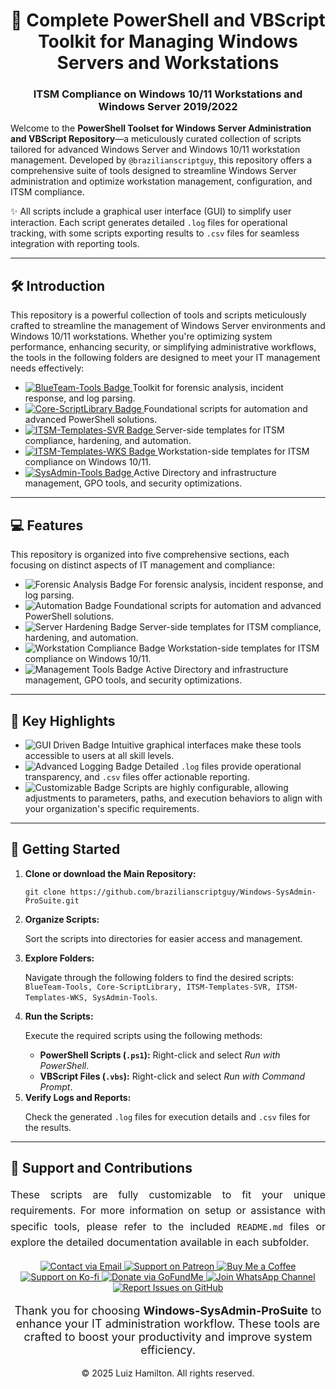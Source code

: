 <div align="center">
  <h1>🚀 Complete PowerShell and VBScript Toolkit for Managing Windows Servers and Workstations</h1>
  <h3>ITSM Compliance on Windows 10/11 Workstations and Windows Server 2019/2022</h3>
</div>
  <p>
    Welcome to the <strong>PowerShell Toolset for Windows Server Administration and VBScript Repository</strong>—a meticulously curated collection of scripts tailored for advanced Windows Server and Windows 10/11 workstation management. Developed by <code>@brazilianscriptguy</code>, this repository offers a comprehensive suite of tools designed to streamline Windows Server administration and optimize workstation management, configuration, and ITSM compliance.
  </p>

  <p>✨ All scripts include a graphical user interface (GUI) to simplify user interaction. Each script generates detailed <code>.log</code> files for operational tracking, with some scripts exporting results to <code>.csv</code> files for seamless integration with reporting tools.</p>


<hr />

<h2>🛠️ Introduction</h2>
<p>
  This repository is a powerful collection of tools and scripts meticulously crafted to streamline the management of Windows Server environments and Windows 10/11 workstations. Whether you're optimizing system performance, enhancing security, or simplifying administrative workflows, the tools in the following folders are designed to meet your IT management needs effectively:
</p>
<ul>
  <li>
    <a href="https://github.com/brazilianscriptguy/Windows-SysAdmin-ProSuite/tree/main/BlueTeam-Tools" target="_blank" rel="noopener noreferrer">
      <img src="https://img.shields.io/badge/BlueTeam%20Tools-Forensics-orange?style=flat-square&logo=security" alt="BlueTeam-Tools Badge">
    </a>
    <span>Toolkit for forensic analysis, incident response, and log parsing.</span>
  </li>
  <li>
    <a href="https://github.com/brazilianscriptguy/Windows-SysAdmin-ProSuite/tree/main/Core-ScriptLibrary" target="_blank" rel="noopener noreferrer">
      <img src="https://img.shields.io/badge/Core%20ScriptLibrary-Asset-red?style=flat-square&logo=vscode" alt="Core-ScriptLibrary Badge">
    </a>
    <span>Foundational scripts for automation and advanced PowerShell solutions.</span>
  </li>
  <li>
    <a href="https://github.com/brazilianscriptguy/Windows-SysAdmin-ProSuite/tree/main/ITSM-Templates-SVR" target="_blank" rel="noopener noreferrer">
      <img src="https://img.shields.io/badge/ITSM%20Templates-SVR-purple?style=flat-square&logo=server" alt="ITSM-Templates-SVR Badge">
    </a>
    <span>Server-side templates for ITSM compliance, hardening, and automation.</span>
  </li>
  <li>
    <a href="https://github.com/brazilianscriptguy/Windows-SysAdmin-ProSuite/tree/main/ITSM-Templates-WKS" target="_blank" rel="noopener noreferrer">
      <img src="https://img.shields.io/badge/ITSM%20Templates-WKS-green?style=flat-square&logo=windows" alt="ITSM-Templates-WKS Badge">
    </a>
    <span>Workstation-side templates for ITSM compliance on Windows 10/11.</span>
  </li>
  <li>
    <a href="https://github.com/brazilianscriptguy/Windows-SysAdmin-ProSuite/tree/main/SysAdmin-Tools" target="_blank" rel="noopener noreferrer">
      <img src="https://img.shields.io/badge/SysAdmin%20Tools-Management-blue?style=flat-square&logo=windows" alt="SysAdmin-Tools Badge">
    </a>
    <span>Active Directory and infrastructure management, GPO tools, and security optimizations.</span>
  </li>
</ul>

<hr />

<h2>💻 Features</h2>
<p>
  This repository is organized into five comprehensive sections, each focusing on distinct aspects of IT management and compliance:
</p>
<ul>
  <li>
    <img src="https://img.shields.io/badge/Forensic%20Analysis-orange?style=flat-square&logo=security" alt="Forensic Analysis Badge">
    For forensic analysis, incident response, and log parsing.
  </li>
  <li>
    <img src="https://img.shields.io/badge/Automation-Asset-red?style=flat-square&logo=vscode" alt="Automation Badge">
    Foundational scripts for automation and advanced PowerShell solutions.
  </li>
  <li>
    <img src="https://img.shields.io/badge/Server%20Hardening-purple?style=flat-square&logo=server" alt="Server Hardening Badge">
    Server-side templates for ITSM compliance, hardening, and automation.
  </li>
  <li>
    <img src="https://img.shields.io/badge/Workstation%20Compliance-green?style=flat-square&logo=windows" alt="Workstation Compliance Badge">
    Workstation-side templates for ITSM compliance on Windows 10/11.
  </li>
  <li>
    <img src="https://img.shields.io/badge/Management%20Tools-blue?style=flat-square&logo=windows" alt="Management Tools Badge">
    Active Directory and infrastructure management, GPO tools, and security optimizations.
  </li>
</ul>

<hr />

<h2>🌟 Key Highlights</h2>
<ul>
  <li>
    <img src="https://img.shields.io/badge/GUI%20Driven-yellow?style=flat-square&logo=windows" alt="GUI Driven Badge">
    Intuitive graphical interfaces make these tools accessible to users at all skill levels.
  </li>
  <li>
    <img src="https://img.shields.io/badge/Advanced%20Logging-orange?style=flat-square&logo=logs" alt="Advanced Logging Badge">
    Detailed <code>.log</code> files provide operational transparency, and <code>.csv</code> files offer actionable reporting.
  </li>
  <li>
    <img src="https://img.shields.io/badge/Customizable-green?style=flat-square&logo=gear" alt="Customizable Badge">
    Scripts are highly configurable, allowing adjustments to parameters, paths, and execution behaviors to align with your organization's specific requirements.
  </li>
</ul>

<hr />

<h2>🚀 Getting Started</h2>
<ol>
  <li>
    <strong>Clone or download the Main Repository:</strong>
    <pre><code>git clone https://github.com/brazilianscriptguy/Windows-SysAdmin-ProSuite.git</code></pre>
  </li>
  <li>
    <strong>Organize Scripts:</strong>
    <p>Sort the scripts into directories for easier access and management.</p>
  </li>
  <li>
    <strong>Explore Folders:</strong>
    <p>
      Navigate through the following folders to find the desired scripts: 
      <code>BlueTeam-Tools, Core-ScriptLibrary, ITSM-Templates-SVR, ITSM-Templates-WKS, SysAdmin-Tools</code>.
    </p>
  </li>
  <li>
    <strong>Run the Scripts:</strong>
    <p>
      Execute the required scripts using the following methods:
    </p>
    <ul>
      <li>
        <strong>PowerShell Scripts (<code>.ps1</code>):</strong> 
        Right-click and select <em>Run with PowerShell</em>.
      </li>
      <li>
        <strong>VBScript Files (<code>.vbs</code>):</strong> 
        Right-click and select <em>Run with Command Prompt</em>.
      </li>
    </ul>
  </li>
  <li>
    <strong>Verify Logs and Reports:</strong>
    <p>
      Check the generated <code>.log</code> files for execution details and <code>.csv</code> files for the results.
    </p>
  </li>
</ol>

<hr />

<div>
<h2>🤝 Support and Contributions</h2>
<p style="text-align: justify; font-size: 16px; line-height: 1.6;">
  These scripts are fully customizable to fit your unique requirements. For more information on setup or assistance with 
  specific tools, please refer to the included <code>README.md</code> files or explore the detailed documentation available 
  in each subfolder.
</p>

<div align="center">
  <a href="mailto:luizhamilton.lhr@gmail.com" target="_blank" rel="noopener noreferrer" aria-label="Email Luiz Hamilton">
    <img src="https://img.shields.io/badge/Email-luizhamilton.lhr@gmail.com-D14836?style=for-the-badge&logo=gmail" 
         alt="Contact via Email">
  </a>
  <a href="https://www.patreon.com/brazilianscriptguy" target="_blank" rel="noopener noreferrer" aria-label="Support on Patreon">
    <img src="https://img.shields.io/badge/Support%20Me-Patreon-red?style=for-the-badge&logo=patreon" 
         alt="Support on Patreon">
  </a>
  <a href="https://buymeacoffee.com/brazilianscriptguy" target="_blank" rel="noopener noreferrer" aria-label="Buy Me a Coffee">
    <img src="https://img.shields.io/badge/Buy%20Me%20a%20Coffee-Support-yellow?style=for-the-badge&logo=buymeacoffee" 
         alt="Buy Me a Coffee">
  </a>
  <a href="https://ko-fi.com/brazilianscriptguy" target="_blank" rel="noopener noreferrer" aria-label="Support on Ko-fi">
    <img src="https://img.shields.io/badge/Ko--fi-Support%20Me-blue?style=for-the-badge&logo=kofi" 
         alt="Support on Ko-fi">
  </a>
  <a href="https://gofund.me/4599d3e6" target="_blank" rel="noopener noreferrer" aria-label="Donate via GoFundMe">
    <img src="https://img.shields.io/badge/GoFundMe-Donate-green?style=for-the-badge&logo=gofundme" 
         alt="Donate via GoFundMe">
  </a>
  <a href="https://whatsapp.com/channel/0029VaEgqC50G0XZV1k4Mb1c" target="_blank" rel="noopener noreferrer" aria-label="Join WhatsApp Channel">
    <img src="https://img.shields.io/badge/Join%20Us-WhatsApp-25D366?style=for-the-badge&logo=whatsapp" 
         alt="Join WhatsApp Channel">
  </a>
  <a href="https://github.com/brazilianscriptguy/Windows-SysAdmin-ProSuite/blob/main/.github/ISSUE_TEMPLATE/CUSTOM_ISSUE_TEMPLATE.md" 
     target="_blank" rel="noopener noreferrer" aria-label="Report Issues on GitHub">
    <img src="https://img.shields.io/badge/Report%20Issues-GitHub-blue?style=for-the-badge&logo=github" 
         alt="Report Issues on GitHub">
  </a>
</div>

<p style="text-align: center; font-size: 18px;">
  Thank you for choosing <strong>Windows-SysAdmin-ProSuite</strong> to enhance your IT administration workflow. 
  These tools are crafted to boost your productivity and improve system efficiency.
</p>

<p align="center">&copy; 2025 Luiz Hamilton. All rights reserved.</p>
